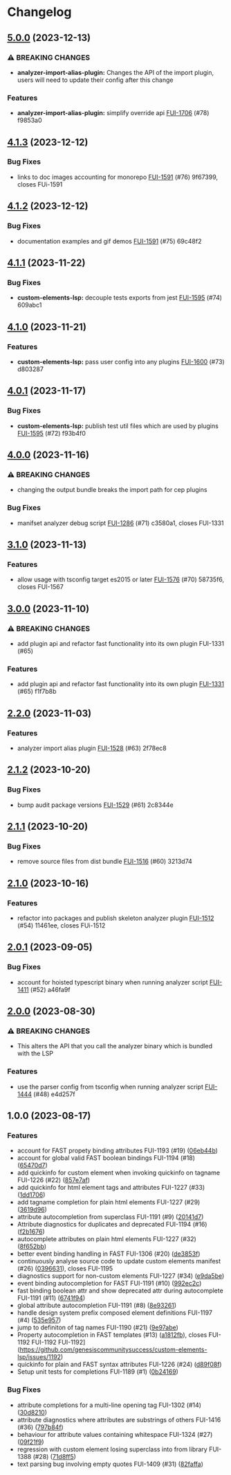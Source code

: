 # Changelog

## [5.0.0](https://github.com/genesiscommunitysuccess/custom-elements-lsp/compare/v4.1.3...v5.0.0) (2023-12-13)


### ⚠ BREAKING CHANGES

* **analyzer-import-alias-plugin:** Changes the API of the import plugin, users will need to update their config after this change

### Features

* **analyzer-import-alias-plugin:** simplify override api [FUI-1706](https://github.com/genesiscommunitysuccess/custom-elements-lsp/issues/1706) (#78) f9853a0

## [4.1.3](https://github.com/genesiscommunitysuccess/custom-elements-lsp/compare/v4.1.2...v4.1.3) (2023-12-12)


### Bug Fixes

* links to doc images accounting for monorepo [FUI-1591](https://github.com/genesiscommunitysuccess/custom-elements-lsp/issues/1591) (#76) 9f67399, closes FUi-1591

## [4.1.2](https://github.com/genesiscommunitysuccess/custom-elements-lsp/compare/v4.1.1...v4.1.2) (2023-12-12)


### Bug Fixes

* documentation examples and gif demos [FUI-1591](https://github.com/genesiscommunitysuccess/custom-elements-lsp/issues/1591)  (#75) 69c48f2

## [4.1.1](https://github.com/genesiscommunitysuccess/custom-elements-lsp/compare/v4.1.0...v4.1.1) (2023-11-22)


### Bug Fixes

* **custom-elements-lsp:** decouple tests exports from jest [FUI-1595](https://github.com/genesiscommunitysuccess/custom-elements-lsp/issues/1595) (#74) 609abc1

## [4.1.0](https://github.com/genesiscommunitysuccess/custom-elements-lsp/compare/v4.0.1...v4.1.0) (2023-11-21)


### Features

* **custom-elements-lsp:** pass user config into any plugins [FUI-1600](https://github.com/genesiscommunitysuccess/custom-elements-lsp/issues/1600) (#73) d803287

## [4.0.1](https://github.com/genesiscommunitysuccess/custom-elements-lsp/compare/v4.0.0...v4.0.1) (2023-11-17)


### Bug Fixes

* **custom-elements-lsp:** publish test util files which are used by plugins [FUI-1595](https://github.com/genesiscommunitysuccess/custom-elements-lsp/issues/1595) (#72) f93b4f0

## [4.0.0](https://github.com/genesiscommunitysuccess/custom-elements-lsp/compare/v3.1.0...v4.0.0) (2023-11-16)


### ⚠ BREAKING CHANGES

* changing the output bundle breaks the import path for cep plugins

### Bug Fixes

* manifset analyzer debug script [FUI-1286](https://github.com/genesiscommunitysuccess/custom-elements-lsp/issues/1286) (#71) c3580a1, closes FUI-1331

## [3.1.0](https://github.com/genesiscommunitysuccess/custom-elements-lsp/compare/v3.0.0...v3.1.0) (2023-11-13)


### Features

* allow usage with tsconfig target es2015 or later [FUI-1576](https://github.com/genesiscommunitysuccess/custom-elements-lsp/issues/1576) (#70) 58735f6, closes FUI-1567

## [3.0.0](https://github.com/genesiscommunitysuccess/custom-elements-lsp/compare/v2.2.0...v3.0.0) (2023-11-10)


### ⚠ BREAKING CHANGES

* add plugin api and refactor fast functionality into its own plugin FUI-1331 (#65)

### Features

* add plugin api and refactor fast functionality into its own plugin [FUI-1331](https://github.com/genesiscommunitysuccess/custom-elements-lsp/issues/1331) (#65) f1f7b8b

## [2.2.0](https://github.com/genesiscommunitysuccess/custom-elements-lsp/compare/v2.1.2...v2.2.0) (2023-11-03)


### Features

* analyzer import alias plugin [FUI-1528](https://github.com/genesiscommunitysuccess/custom-elements-lsp/issues/1528) (#63) 2f78ec8

## [2.1.2](https://github.com/genesiscommunitysuccess/custom-elements-lsp/compare/v2.1.1...v2.1.2) (2023-10-20)


### Bug Fixes

* bump audit package versions [FUI-1529](https://github.com/genesiscommunitysuccess/custom-elements-lsp/issues/1529) (#61) 2c8344e

## [2.1.1](https://github.com/genesiscommunitysuccess/custom-elements-lsp/compare/v2.1.0...v2.1.1) (2023-10-20)


### Bug Fixes

* remove source files from dist bundle [FUI-1516](https://github.com/genesiscommunitysuccess/custom-elements-lsp/issues/1516) (#60) 3213d74

## [2.1.0](https://github.com/genesiscommunitysuccess/custom-elements-lsp/compare/v2.0.1...v2.1.0) (2023-10-16)


### Features

* refactor into packages and publish skeleton analyzer plugin [FUI-1512](https://github.com/genesiscommunitysuccess/custom-elements-lsp/issues/1512) (#54) 11461ee, closes FUi-1512

## [2.0.1](https://github.com/genesiscommunitysuccess/custom-elements-lsp/compare/v2.0.0...v2.0.1) (2023-09-05)


### Bug Fixes

* account for hoisted typescript binary when running analyzer script [FUI-1411](https://github.com/genesiscommunitysuccess/custom-elements-lsp/issues/1411) (#52) a46fa9f

## [2.0.0](https://github.com/genesiscommunitysuccess/custom-elements-lsp/compare/v1.0.0...v2.0.0) (2023-08-30)


### ⚠ BREAKING CHANGES

* This alters the API that you call the analyzer binary which is bundled with the LSP

### Features

* use the parser config from tsconfig when running analyzer script [FUI-1444](https://github.com/genesiscommunitysuccess/custom-elements-lsp/issues/1444) (#48) e4d257f

## 1.0.0 (2023-08-17)


### Features

* account for FAST propety binding attributes FUI-1193 (#19) ([06eb44b](https://github.com/genesiscommunitysuccess/custom-elements-lsp/commit/06eb44ba82e043774fbe2228c882eb84d7659ed7))
* account for global valid FAST boolean bindings FUI-1194 (#18) ([65470d7](https://github.com/genesiscommunitysuccess/custom-elements-lsp/commit/65470d72e637f30f32bbbfb38879e3b573b25c6f))
* add quickinfo for custom element when invoking quickinfo on tagname FUI-1226 (#22) ([857e7af](https://github.com/genesiscommunitysuccess/custom-elements-lsp/commit/857e7af498a955b730a65123baa11cb5c3f34ac5))
* add quickinfo for html element tags and attributes FUI-1227 (#33) ([1dd1706](https://github.com/genesiscommunitysuccess/custom-elements-lsp/commit/1dd17069f3e4e0a38ca42cd136d2a5af397c6ad2))
* add tagname completion for plain html elements FUI-1227 (#29) ([3619d96](https://github.com/genesiscommunitysuccess/custom-elements-lsp/commit/3619d962403a62a4aeade8cb15e3add5135fcbdc))
* attribute autocompletion from superclass FUI-1191 (#9) ([20141d7](https://github.com/genesiscommunitysuccess/custom-elements-lsp/commit/20141d7df265dd2fb7b045ad4cebddc62186fd15))
* Attribute diagnostics for duplicates and deprecated FUI-1194 (#16) ([f2b1676](https://github.com/genesiscommunitysuccess/custom-elements-lsp/commit/f2b16760a17f8dc376dec10514a6514d6379e06c))
* autocomplete attributes on plain html elements FUI-1227 (#32) ([8f652bb](https://github.com/genesiscommunitysuccess/custom-elements-lsp/commit/8f652bbf1a003644654985d1b728aeec8561bc46))
* better event binding handling in FAST FUI-1306 (#20) ([de3853f](https://github.com/genesiscommunitysuccess/custom-elements-lsp/commit/de3853f3fab67c9292b9046604115fc514f57129))
* continuously analyse source code to update custom elements manifest (#26) ([0396631](https://github.com/genesiscommunitysuccess/custom-elements-lsp/commit/0396631c787c800bbe4df1e9cdf4280cb0a9b874)), closes FUI-1195
* diagnostics support for non-custom elements FUI-1227 (#34) ([e9da5be](https://github.com/genesiscommunitysuccess/custom-elements-lsp/commit/e9da5be70d49b547282d76210edd0962a60ec60a))
* event binding autocompletion for FAST FUI-1191 (#10) ([992ec2c](https://github.com/genesiscommunitysuccess/custom-elements-lsp/commit/992ec2cce692077e3424adc6e1b2d9ba91576ba1))
* fast binding boolean attr and show deprecated attr during autocomplete FUI-1191 (#11) ([6741f94](https://github.com/genesiscommunitysuccess/custom-elements-lsp/commit/6741f947bbe5468c1ae90bd7b0bc40f5fb370378))
* global attribute autocompletion FUI-1191 (#8) ([8e93261](https://github.com/genesiscommunitysuccess/custom-elements-lsp/commit/8e93261867d99f4c60debef789fb68e39d989ef3))
* handle design system prefix composed element definitions FUI-1197 (#4) ([535e957](https://github.com/genesiscommunitysuccess/custom-elements-lsp/commit/535e957ed688230c770d29fe6b5d311ed035b946))
* jump to definiton of tag names FUI-1190 (#21) ([9e97abe](https://github.com/genesiscommunitysuccess/custom-elements-lsp/commit/9e97abe34a943af7c4234eb59542bd769263fcfd))
* Property autocompletion in FAST templates (#13) ([a1812fb](https://github.com/genesiscommunitysuccess/custom-elements-lsp/commit/a1812fb32d7b2d22e8c39a8756b3ff5299f25f82)), closes FUI-1192 FUI-1192 FUI-1192](https://github.com/genesiscommunitysuccess/custom-elements-lsp/issues/1192)
* quickinfo for plain and FAST syntax attributes FUI-1226 (#24) ([d89f08f](https://github.com/genesiscommunitysuccess/custom-elements-lsp/commit/d89f08f825421d83e7cbcf2d4a628932951b9d30))
* Setup unit tests for completions FUI-1189 (#1) ([0b24169](https://github.com/genesiscommunitysuccess/custom-elements-lsp/commit/0b241693c234225b3d3c2e29fd6d1498ccd557ec))


### Bug Fixes

* attribute completions for a multi-line opening tag FUI-1302 (#14) ([30d8210](https://github.com/genesiscommunitysuccess/custom-elements-lsp/commit/30d821008d25e325d4ef25a888c9e2ffbac19c02))
* attribute diagnostics where attributes are substrings of others FUI-1416 (#36) ([797b84f](https://github.com/genesiscommunitysuccess/custom-elements-lsp/commit/797b84f49b5b9ce9f5fea33ebf108b30ccb4b3a3))
* behaviour for attribute values containing whitespace FUI-1324 (#27) ([09f21f9](https://github.com/genesiscommunitysuccess/custom-elements-lsp/commit/09f21f9900668dde6a9e19ff1af3ed14687d0333))
* regression with custom element losing superclass into from library FUI-1388 (#28) ([71d8ff5](https://github.com/genesiscommunitysuccess/custom-elements-lsp/commit/71d8ff5c16a86bc18b42ea4647e7543fd709e474))
* text parsing bug involving empty quotes FUI-1409 (#31) ([82faffa](https://github.com/genesiscommunitysuccess/custom-elements-lsp/commit/82faffa9060d19fa930e9c2b246a90cff34ec26b))
